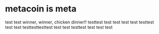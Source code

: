 # metacoin is meta

test
test
winner, winner, chicken dinner!!
testtest
test
test
test
test
testtest
test
test
testtesttesttest
test
test
testtest
test
test
test
